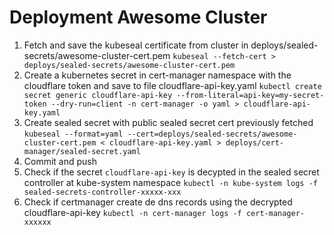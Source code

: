 # Deployment Awesome Cluster

1. Fetch and save the kubeseal certificate from cluster in deploys/sealed-secrets/awesome-cluster-cert.pem
 `kubeseal --fetch-cert > deploys/sealed-secrets/awesome-cluster-cert.pem`
2. Create a kubernetes secret in cert-manager namespace with the cloudflare token and save to file cloudflare-api-key.yaml
`kubectl create secret generic cloudflare-api-key --from-literal=api-key=my-secret-token --dry-run=client -n cert-manager -o yaml > cloudflare-api-key.yaml`
3. Create sealed secret with public sealed secret cert previously fetched
`kubeseal --format=yaml --cert=deploys/sealed-secrets/awesome-cluster-cert.pem < cloudflare-api-key.yaml > deploys/cert-manager/sealed-secret.yaml`
4. Commit and push
5. Check if the secret `cloudflare-api-key` is decypted in the sealed secret controller at kube-system namespace
`kubectl -n kube-system logs -f sealed-secrets-controller-xxxxx-xxx`
6. Check if certmanager create de dns records using the decrypted cloudflare-api-key
`kubectl -n cert-manager logs -f cert-manager-xxxxxx`